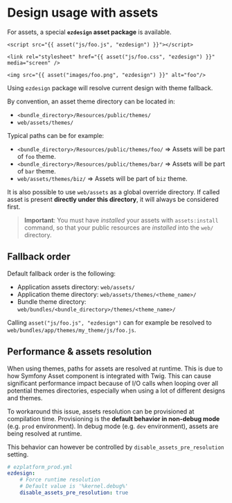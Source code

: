 # Design usage with assets

For assets, a special **`ezdesign` asset package** is available.

```jinja
<script src="{{ asset("js/foo.js", "ezdesign") }}"></script>

<link rel="stylesheet" href="{{ asset("js/foo.css", "ezdesign") }}" media="screen" />

<img src="{{ asset("images/foo.png", "ezdesign") }}" alt="foo"/>
```

Using `ezdesign` package will resolve current design with theme fallback.

By convention, an asset theme directory can be located in:
* `<bundle_directory>/Resources/public/themes/`
* `web/assets/themes/`

Typical paths can be for example:
* `<bundle_directory>/Resources/public/themes/foo/` => Assets will be part of `foo` theme.
* `<bundle_directory>/Resources/public/themes/bar/` => Assets will be part of `bar` theme.
* `web/assets/themes/biz/` => Assets will be part of `biz` theme.

It is also possible to use `web/assets` as a global override directory. 
If called asset is present **directly under this directory**, it will always be considered first.

> **Important**: You must have *installed* your assets with `assets:install` command, so that your public resources are
> *installed* into the `web/` directory.

## Fallback order
Default fallback order is the following:
* Application assets directory: `web/assets/`
* Application theme directory: `web/assets/themes/<theme_name>/`
* Bundle theme directory: `web/bundles/<bundle_directory>/themes/<theme_name>/`

Calling `asset("js/foo.js", "ezdesign")` can for example be resolved to `web/bundles/app/themes/my_theme/js/foo.js`.

## Performance & assets resolution
When using themes, paths for assets are resolved at runtime. This is due to how Symfony Asset component is integrated
with Twig. This can cause significant performance impact because of I/O calls when looping over all potential themes
directories, especially when using a lot of different designs and themes.

To workaround this issue, assets resolution can be provisioned at compilation time.
Provisioning is the **default behavior in non-debug mode** (e.g. `prod` environment).
In debug mode (e.g. `dev` environment), assets are being resolved at runtime.
 
This behavior can however be controlled by `disable_assets_pre_resolution` setting.

```yaml
# ezplatform_prod.yml
ezdesign:
    # Force runtime resolution
    # Default value is '%kernel.debug%'
    disable_assets_pre_resolution: true
```